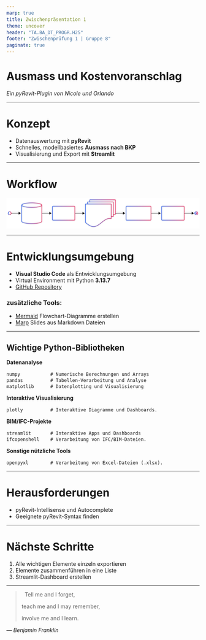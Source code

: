 ```yaml
---
marp: true
title: Zwischenpräsentation 1
theme: uncover
header: "TA.BA_DT_PROGR.H25"
footer: "Zwischenprüfung 1 | Gruppe 8"
paginate: true
---
```


<style>
section { font-size: 25px; }
</style>

<!-- _header: "" -->
<!-- _footer: "" -->
<!-- _paginate: skip -->
<!-- _class: invert -->

# Ausmass und Kostenvoranschlag

_Ein pyRevit-Plugin von Nicole und Orlando_

---

# Konzept

- Datenauswertung mit **pyRevit**
- Schnelles, modellbasiertes **Ausmass nach BKP**
- Visualisierung und Export mit **Streamlit**

---

# Workflow

![width:1000px height:200px](DT_PROGR_Flow_simplified.svg)

---

# Entwicklungsumgebung

- **Visual Studio Code** als Entwicklungsumgebung
- Virtual Environment mit Python **3.13.7**
- [GitHub Repository](https://github.com/NH-HSLU/TA.BA_DT_PROGR)

### zusätzliche Tools:

- [Mermaid](https://www.mermaidchart.com/) Flowchart-Diagramme erstellen
- [Marp](https://marp.app/) Slides aus Markdown Dateien

---

## Wichtige Python-Bibliotheken

**Datenanalyse**

```
numpy           # Numerische Berechnungen und Arrays       
pandas          # Tabellen-Verarbeitung und Analyse
matplotlib      # Datenplotting und Visualisierung
```

**Interaktive Visualisierung**

```
plotly          # Interaktive Diagramme und Dashboards.    
```

**BIM/IFC-Projekte**

```
streamlit       # Interaktive Apps und Dashboards
ifcopenshell    # Verarbeitung von IFC/BIM-Dateien.        
```

**Sonstige nützliche Tools**

```
openpyxl        # Verarbeitung von Excel-Dateien (.xlsx).  
```

---

# Herausforderungen

- pyRevit-Intellisense und Autocomplete
- Geeignete pyRevit-Syntax finden

---

# Nächste Schritte

1. Alle wichtigen Elemente einzeln exportieren
2. Elemente zusammenführen in eine Liste
3. Streamlit-Dashboard erstellen

---

<!-- _header: "" -->
<!-- _footer: "" -->
<!-- _paginate: skip -->
<!-- _class: invert -->

> ​
> ​
> Tell me and I forget,
> 
> teach me and I may remember,
> 
> involve me and I learn.
> ​
> ​

— *Benjamin Franklin*